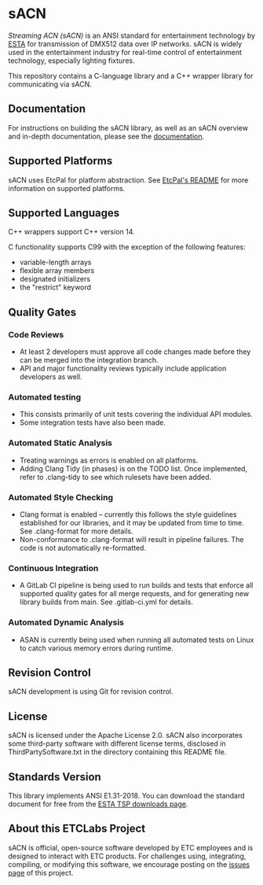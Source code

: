 # sACN

*Streaming ACN (sACN)* is an ANSI standard for entertainment technology by
[ESTA](http://tsp.esta.org) for transmission of DMX512 data over IP networks. sACN is widely used
in the entertainment industry for real-time control of entertainment technology, especially
lighting fixtures.

This repository contains a C-language library and a C++ wrapper library for communicating via sACN.

## Documentation

For instructions on building the sACN library, as well as an sACN overview and in-depth
documentation, please see the [documentation](https://etclabs.github.io/sACNDocs).

## Supported Platforms

sACN uses EtcPal for platform abstraction.  See [EtcPal's README](https://github.com/ETCLabs/EtcPal#readme) for more information on supported platforms.

## Supported Languages

C++ wrappers support C++ version 14.

C functionality supports C99 with the exception of the following features:

* variable-length arrays
* flexible array members
* designated initializers
* the "restrict" keyword

## Quality Gates

### Code Reviews

* At least 2 developers must approve all code changes made before they can be merged into the integration branch.
* API and major functionality reviews typically include application developers as well.

### Automated testing

* This consists primarily of unit tests covering the individual API modules.
* Some integration tests have also been made.

### Automated Static Analysis

* Treating warnings as errors is enabled on all platforms.
* Adding Clang Tidy (in phases) is on the TODO list. Once implemented, refer to
.clang-tidy to see which rulesets have been added.

### Automated Style Checking

* Clang format is enabled – currently this follows the style guidelines established for our libraries,
 and it may be updated from time to time. See .clang-format for more details.
* Non-conformance to .clang-format will result in pipeline failures.  The code is not automatically re-formatted.

### Continuous Integration

* A GitLab CI pipeline is being used to run builds and tests that enforce all supported quality gates for all merge
requests, and for generating new library builds from main. See .gitlab-ci.yml for details.

### Automated Dynamic Analysis

* ASAN is currently being used when running all automated tests on Linux to catch various memory errors during runtime.

## Revision Control

sACN development is using Git for revision control.

## License

sACN is licensed under the Apache License 2.0. sACN also incorporates some third-party software
with different license terms, disclosed in ThirdPartySoftware.txt in the directory containing this
README file.

## Standards Version

This library implements ANSI E1.31-2018. You can download the standard document for free from the
[ESTA TSP downloads page](https://tsp.esta.org/tsp/documents/published_docs.php).

## About this ETCLabs Project

sACN is official, open-source software developed by ETC employees and is designed to interact with
ETC products. For challenges using, integrating, compiling, or modifying this software, we
encourage posting on the [issues page](https://github.com/ETCLabs/sACN/issues) of this project.
